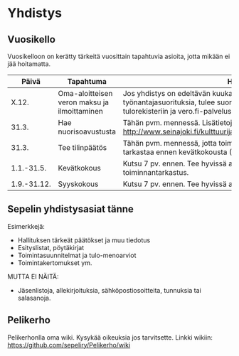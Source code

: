Yhdistys
========

## Vuosikello

Vuosikelloon on kerätty tärkeitä vuosittain tapahtuvia asioita, jotta mikään ei jää hoitamatta.

Päivä | Tapahtuma | Huomioita
--- | --- | ---
X.12. | Oma-aloitteisen veron maksu ja ilmoittaminen | Jos yhdistys on edeltävän kuukauden aikana maksanut työnantajasuorituksia, tulee suoritukset ja ennakonpidätykset ilmoittaa tulorekisteriin ja vero.fi-palvelussa seuraavan kk. 12. päivään mennessä.
31.3. | Hae nuorisoavustusta | Tähän pvm. mennessä. Lisätietoja http://www.seinajoki.fi/kulttuurijaliikunta/nuorisopalvelut/avustukset.html
31.3. | Tee tilinpäätös | Tähän pvm. mennessä, jotta toiminnatarkastajalla on kaksi viikkoa aikaa tarkastaa ennen kevätkokousta (Verottajan hard deadline 30.4.)
1.1.-31.5. | Kevätkokous | Kutsu 7 pv. ennen. Tee hyvissä ajoin vuosikertomus, tilinpäätös ja toiminnantarkastus.
1.9.-31.12. | Syyskokous | Kutsu 7 pv. ennen. Tee hyvissä ajoin toimintasuunnitelma ja talousarvio.


## Sepelin yhdistysasiat tänne

Esimerkkejä:
- Hallituksen tärkeät päätökset ja muu tiedotus 
- Esityslistat, pöytäkirjat
- Toimintasuunnitelmat ja tulo-menoarviot
- Toimintakertomukset ym.

MUTTA EI NÄITÄ:
- Jäsenlistoja, allekirjoituksia, sähköpostiosoitteita, tunnuksia tai salasanoja.

## Pelikerho

Pelikerhonlla oma wiki. Kysykää oikeuksia jos tarvitsette.
Linkki wikiin: https://github.com/sepeliry/Pelikerho/wiki
